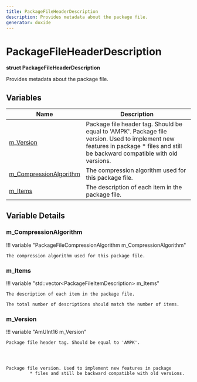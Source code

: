 ```yaml
---
title: PackageFileHeaderDescription
description: Provides metadata about the package file. 
generator: doxide
---
```



# PackageFileHeaderDescription

**struct PackageFileHeaderDescription**


Provides metadata about the package file.
     




## Variables

| Name | Description |
| ---- | ----------- |
| [m_Version](#m_Version) | Package file header tag. Should be equal to 'AMPK'. Package file version. Used to implement new features in package * files and still be backward compatible with old versions.  |
| [m_CompressionAlgorithm](#m_CompressionAlgorithm) | The compression algorithm used for this package file.  |
| [m_Items](#m_Items) | The description of each item in the package file. |

## Variable Details

### m_CompressionAlgorithm<a name="m_CompressionAlgorithm"></a>

!!! variable "PackageFileCompressionAlgorithm m_CompressionAlgorithm"

    
    The compression algorithm used for this package file.
             
    
    
    

### m_Items<a name="m_Items"></a>

!!! variable "std::vector&lt;PackageFileItemDescription&gt; m_Items"

    
    The description of each item in the package file.
    
    The total number of descriptions should match the number of items.
            
    

### m_Version<a name="m_Version"></a>

!!! variable "AmUInt16 m_Version"

    
    Package file header tag. Should be equal to 'AMPK'.
             
    
    
    
    Package file version. Used to implement new features in package
             * files and still be backward compatible with old versions.
             
    
    
    

